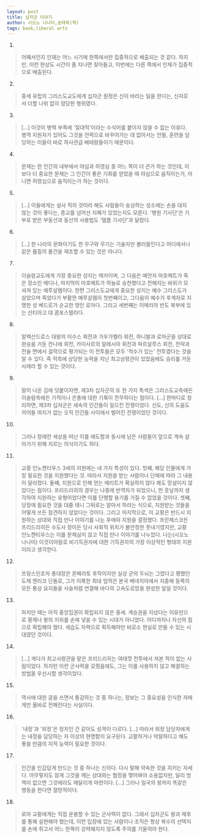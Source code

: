 ```yaml
---
layout: post
title: 십자군 이야기
author: 시오노 나나미,송태욱(역)
tags: book,liberal arts
---
```


1. 
> 어째서인지 인재는 어느 시기에 한쪽에서만 집중적으로 배출되는 것 같다. 하지만, 이런 현상도 시간이 좀 지나면 잦아들고, 이번에는 다른 쪽에서 인재가 집중적으로 배출된다.
 
2. 
> 중세 유럽의 그리스도교도에게 십자군 원정은 신이 바라는 일을 한다는, 신자로서 더할 나위 없이 정당한 행위였다.
 
3. 
> [...] 이것이 병력 부족에 '절대적'이라는 수식어를 붙이지 않을 수 없는 이유다. 병역 지원자가 있어도 그것을 전력으로 바꾸어가는 데 없어서는 안될, 훈련을 담당하는 이들이 바로 하사관급 배테랑들이기 때문이다.
 
4. 
> 문제는 한 인간의 내부에서 야심과 허영심 중 어느 쪽이 더 큰가 하는 것인데, 이보다 더 중요한 문제는 그 인간이 좋은 기회를 얻었을 때 야심으로 움직이는가, 아니면 허영심으로 움직이는가 하는 것이다.

5. 
> [...] 이들에게는 설사 적의 것이라 해도 사람들이 숭상하는 성소에는 손을 대지 않는 것이 좋다는, 종교를 넘어선 지혜가 있었는지도 모른다. '병원 기사단'은 기부로 받은 부동산과 동산의 사용법도 '템플 기사단'과 달랐다.
 
6. 
> [...] 한 나라의 문화이기도 한 무구와 무기는 기술자만 불러들인다고 어디에서나 같은 품질의 물건을 재조할 수 있는 것은 아니다.
 
7. 
> 이슬람교도에게 가장 중요한 성지는 메카이며, 그 다음은 예언자 마호메트가 죽은 장소인 메디나, 마지막이 마호메트가 하늘로 승천했다고 전해지는 바위가 모셔져 있는 예루살렘이다. 한편 그리스도교에게 중요한 성지는 예수 그리스도가 살았으며 죽었다가 부활한 예루살렘이 첫번째이고, 그다음이 예수가 후계자로 지명한 성 베드로가 순교한 땅인 로마다. 그리고 세번째는 이메리아 반도 북부에 있는 산티아고 데 콤포스텔라다.
 
8. 
> 알렉산드로스 대왕의 이수스 회전과 가우가멜라 회전, 하니발과 로마군을 상대로 완승을 거둔 칸나에 회전, 카이사르의 알레시아 회전과 파르살루스 회전, 전략과 전술 면에서 걸작으로 평가되는 이 전투들은 모두 '적수가 있는' 전투였다는 것을 알 수 있다. 즉 적측에 상당한 능력을 지닌 최고상령관이 있었음에도 승리를 거둔 사례라 할 수 있는 것이다.
 
9. 
> 말이 나온 김에 덧붙이자면,  제3차 십자군의 또 한 가지 특색은 그리스도교측에든 이슬람측에든 기적이나 은총에 대한 기록이 전무하다는 점이다. [...] 한마디로 정리하면, 제3차 십자군은 세속의 인간들이 일으킨 전쟁이었다. 신도, 신의 도움도 끼어들 여지가 없는 오직 인간들 사이에서 벌어진 전쟁이었던 것이다.
 
10. 
> 그러나 장례란 세상을 떠난 이를 애도함과 동시에 남은 사람들이 앞으로 계속 살아가기 위해 치르는 의식이기도 하다.
 
11. 
> 교황 인노켄티우스 3세의 지원에는 네 가지 특성이 있다. 첫쨰, 해당 인물에게 가장 필요한 것을 지원했다는 것. 따라서 지원을 받는 사람이나 단체에 따라 그 내용이 달라졌다. 둘쨰, 지원으로 인해 얻는 메리트가 확실하지 않다 해도 망설이지 않았다는 점이다. 프리드리히의 경우는 나중에 반역자가 되었으니, 먼 훗날까지 생각하여 지원하는 유형이었다면 이를 단행할 용기를 가질 수 없었을 것이다. 셋쨰, 당장애 필요한 것을 대줄 테니 그뒤로는 알아서 하라는 식으로, 지원받는 것들을 어떻게 쓰든 참견하지 않았다는 것이다. 그리고 마지막으로, 이 교황은 반드시 지원하는 상대와 직접 만나 이야기를 나눈 후에야 지원을 결정했다. 프란체스코든 프리드리히든 수도사 장이든 당시 사회적 위치가 불안정한 풋내기였지만, 교황 인노켄티우스는 이를 문제삼지 않고 직접 만나 이야기를 나누었다. 나는(시오노 나나미) 이것이야말로 비기득권자에 대한 기득권자의 가장 이상적인 형태의 지원이라고 생각한다.
 
12. 
> 프랑스인조차 총대장은 몬페라토 후작이지만 실상 군의 두뇌는 그였다고 평했던 도제 엔리코 단돌로, 그가 이룩한 최대 업적은 본국 베네치아에서 지중해 동쪽의 모든 통상 요지들을 사슬처럼 연결해 바다의 고속도로망을 완성한 일일 것이다.
 
13. 
> 하지만 때는 아직 중앙집권이 확립되지 않은 중세. 계승권을 지녔다는 이유만으로 황제나 왕의 지위를 손에 넣을 수 있는 시대가 아니었다. 어디까지나 자신의 힘으로 확립해야 했다. 세습도 자력으로 획득해야만 비로소 현실로 만들 수 있는 시대였던 것이다.
 
14. 
> [...] 게다가 최고사령관을 맡은 프리드리히는 여태껏 전투에서 져본 적이 없는 사람이었다. 하지만 이런 군사력을 갖췄음에도, 그는 이를 사용하지 않고 해결하는 방법을 우선시할 생각이었다.
 
15. 
> 역사에 대한 글을 쓰면서 통감하는 것 중 하나는, 정보는 그 중요성을 인식한 자에게만 올바로 전해진다는 사실이다.
 
16. 
> '내정'과 '외정'은 정치인 건 같아도 성격이 다르다. [...] 따라서 외정 담당자에게는 내정을 담당하는 자 이상의 현명함이 요구된다. 교활하거나 악랄하다고 해도 좋을 만큼의 지적 능력이 필요한 것이다.
 
17. 
> 인간을 인갑답게 만드는 것 중 하나는 신의다. 다시 말해 약속한 것을 지키는 자세다. 아무렇지도 않게 그것을 깨는 상대와는 협정을 맺어봐야 소용없지만, 달리 방책이 없으면 그것에라도 매달리게 마련이다. [...] 그러나 일국의 왕까지 똑같은 행동을 한다면 절망적이다.
 
18. 
> 로마 교황에게는 직접 운용할 수 있는 군사력이 없다. 그래서 십자군도 왕과 제후를 통해 실현해야 했는데, 이런 입장에 있는 사람이나 조직은 항상 복수의 선택지를 손에 쥐고서 어느 한쪽이 강력해지지 않도록 주의를 기울여야 한다.